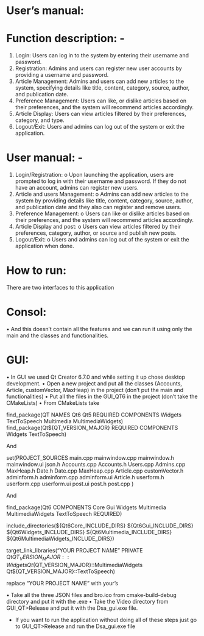 #	User’s manual:
#	Function description: -
1)	Login: Users can log in to the system by entering their username and password.
2)	Registration: Admins and users can register new user accounts by providing a username and password.
3)	Article Management: Admins and users can add new articles to the system, specifying details like title, content, category, source, author, and publication date.
4)	Preference Management: Users can like, or dislike articles based on their preferences, and the system will recommend articles accordingly.
5)	Article Display: Users can view articles filtered by their preferences, category, and type.
6)	Logout/Exit: Users and admins can log out of the system or exit the application.



#	User manual: -
1)	Login/Registration:
o	Upon launching the application, users are prompted to log in with their username and password. If they do not have an account, admins can register new users.
2)	Article and users Management:
o	Admins can add new articles to the system by providing details like title, content, category, source, author, and publication date and they also can register and remove users.
3)	Preference Management:
o	Users can like or dislike articles based on their preferences, and the system will recommend articles accordingly.
4)	Article Display and post:
o	Users can view articles filtered by their preferences, category, author, or source and publish new posts.
5)	Logout/Exit:
o	Users and admins can log out of the system or exit the application when done.


#	How to run:
There are two interfaces to this application

#	Consol:
•	And this doesn’t contain all the features and we can run it using only the main and the classes and functionalities.
#	GUI:
•	In GUI we used Qt Creator 6.7.0 and while setting it up chose desktop development.
•	Open a new project and put all the classes (Accounts, Article, customVector, MaxHeap) in the project (don’t put the main and functionalities) 
•	Put all the files in the GUI_QT6 in the project (don’t take the CMakeLists)
•	From CMakeLists take 

find_package(QT NAMES Qt6 Qt5 REQUIRED COMPONENTS Widgets TextToSpeech Multimedia MultimediaWidgets)
find_package(Qt${QT_VERSION_MAJOR} REQUIRED COMPONENTS Widgets TextToSpeech)


And


set(PROJECT_SOURCES
        main.cpp
        mainwindow.cpp
        mainwindow.h
        mainwindow.ui
	    json.h
        Accounts.cpp
        Accounts.h
        Users.cpp
        Admins.cpp
        MaxHeap.h
        Date.h
        Date.cpp
        MaxHeap.cpp
        Article.cpp
        customVector.h
        adminform.h
        adminform.cpp
        adminform.ui
        Article.h
        userform.h
        userform.cpp
        userform.ui
	    post.ui
	    post.h
	    post.cpp
)

And


find_package(Qt6 COMPONENTS Core Gui Widgets Multimedia MultimediaWidgets TextToSpeech REQUIRED)


include_directories(${Qt6Core_INCLUDE_DIRS} ${Qt6Gui_INCLUDE_DIRS} ${Qt6Widgets_INCLUDE_DIRS} ${Qt6Multimedia_INCLUDE_DIRS} ${Qt6MultimediaWidgets_INCLUDE_DIRS})

target_link_libraries(“YOUR PROJECT NAME” PRIVATE Qt${QT_VERSION_MAJOR}::Widgets Qt${QT_VERSION_MAJOR}::MultimediaWidgets Qt${QT_VERSION_MAJOR}::TextToSpeech)


replace “YOUR PROJECT NAME”  with your’s


•	Take all the three JSON files and bro.ico from cmake-build-debug directory and put it with the .exe
•	Take the Video directory from GUI_QT>Release and put it with the Dsa_gui.exe file.



*	If you want to run the application without doing all of these steps just go to GUI_QT>Release and run the Dsa_gui.exe file
